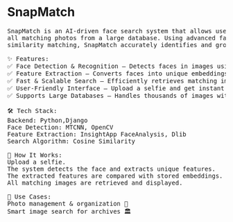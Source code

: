 # SnapMatch

<pre>
SnapMatch is an AI-driven face search system that allows users to upload a selfie and instantly retrieve 
all matching photos from a large database. Using advanced face detection, feature extraction, and 
similarity matching, SnapMatch accurately identifies and groups images of the same individual.

✨ Features:
✅ Face Detection & Recognition – Detects faces in images using MTCNN and aligns them with Dlib.
✅ Feature Extraction – Converts faces into unique embeddings using FaceNet/Dlib.
✅ Fast & Scalable Search – Efficiently retrieves matching images using cosine similarity/KNN search.
✅ User-Friendly Interface – Upload a selfie and get instant results.
✅ Supports Large Databases – Handles thousands of images with optimized search techniques.

🛠 Tech Stack:
Backend: Python,Django
Face Detection: MTCNN, OpenCV
Feature Extraction: InsightApp FaceAnalysis, Dlib
Search Algorithm: Cosine Similarity

🚀 How It Works:
Upload a selfie.
The system detects the face and extracts unique features.
The extracted features are compared with stored embeddings.
All matching images are retrieved and displayed.

📌 Use Cases:
Photo management & organization 📸
Smart image search for archives 🏛
</pre>
